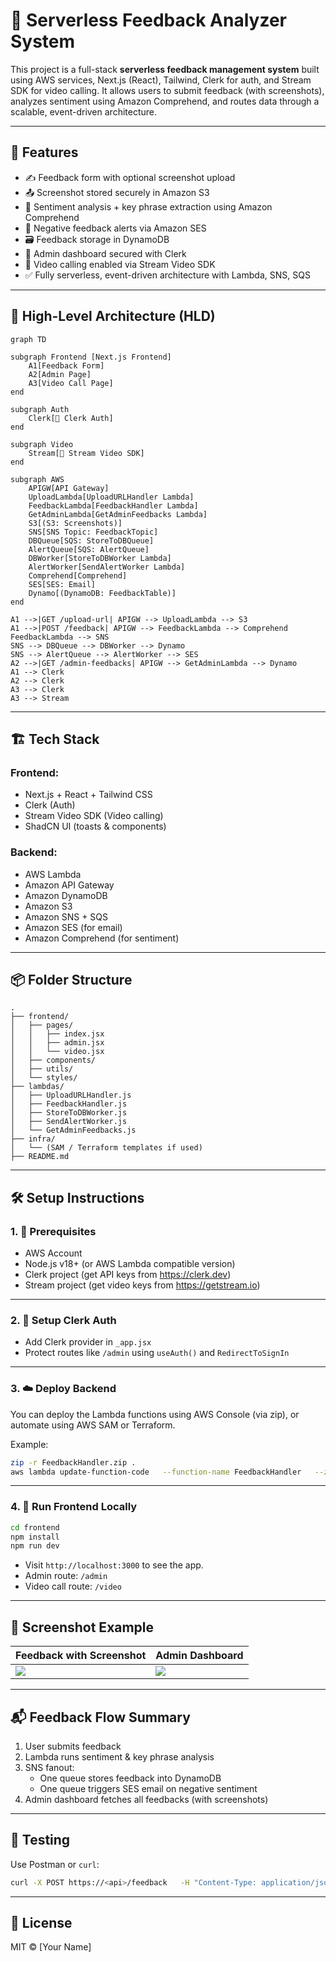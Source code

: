 # 📣 Serverless Feedback Analyzer System

This project is a full-stack **serverless feedback management system** built using AWS services, Next.js (React), Tailwind, Clerk for auth, and Stream SDK for video calling. It allows users to submit feedback (with screenshots), analyzes sentiment using Amazon Comprehend, and routes data through a scalable, event-driven architecture.

---

## 📌 Features

- ✍️ Feedback form with optional screenshot upload
- 📤 Screenshot stored securely in Amazon S3
- 🧠 Sentiment analysis + key phrase extraction using Amazon Comprehend
- 📩 Negative feedback alerts via Amazon SES
- 🗃 Feedback storage in DynamoDB
- 🔐 Admin dashboard secured with Clerk
- 🎥 Video calling enabled via Stream Video SDK
- ✅ Fully serverless, event-driven architecture with Lambda, SNS, SQS

---

## 🧠 High-Level Architecture (HLD)

```mermaid
graph TD

subgraph Frontend [Next.js Frontend]
    A1[Feedback Form]
    A2[Admin Page]
    A3[Video Call Page]
end

subgraph Auth
    Clerk[🔐 Clerk Auth]
end

subgraph Video
    Stream[🎥 Stream Video SDK]
end

subgraph AWS
    APIGW[API Gateway]
    UploadLambda[UploadURLHandler Lambda]
    FeedbackLambda[FeedbackHandler Lambda]
    GetAdminLambda[GetAdminFeedbacks Lambda]
    S3[(S3: Screenshots)]
    SNS[SNS Topic: FeedbackTopic]
    DBQueue[SQS: StoreToDBQueue]
    AlertQueue[SQS: AlertQueue]
    DBWorker[StoreToDBWorker Lambda]
    AlertWorker[SendAlertWorker Lambda]
    Comprehend[Comprehend]
    SES[SES: Email]
    Dynamo[(DynamoDB: FeedbackTable)]
end

A1 -->|GET /upload-url| APIGW --> UploadLambda --> S3
A1 -->|POST /feedback| APIGW --> FeedbackLambda --> Comprehend
FeedbackLambda --> SNS
SNS --> DBQueue --> DBWorker --> Dynamo
SNS --> AlertQueue --> AlertWorker --> SES
A2 -->|GET /admin-feedbacks| APIGW --> GetAdminLambda --> Dynamo
A1 --> Clerk
A2 --> Clerk
A3 --> Clerk
A3 --> Stream
```

---

## 🏗 Tech Stack

### Frontend:
- Next.js + React + Tailwind CSS
- Clerk (Auth)
- Stream Video SDK (Video calling)
- ShadCN UI (toasts & components)

### Backend:
- AWS Lambda
- Amazon API Gateway
- Amazon DynamoDB
- Amazon S3
- Amazon SNS + SQS
- Amazon SES (for email)
- Amazon Comprehend (for sentiment)

---

## 📦 Folder Structure

```
.
├── frontend/
│   ├── pages/
│   │   ├── index.jsx
│   │   ├── admin.jsx
│   │   └── video.jsx
│   ├── components/
│   ├── utils/
│   └── styles/
├── lambdas/
│   ├── UploadURLHandler.js
│   ├── FeedbackHandler.js
│   ├── StoreToDBWorker.js
│   ├── SendAlertWorker.js
│   └── GetAdminFeedbacks.js
├── infra/
│   └── (SAM / Terraform templates if used)
├── README.md
```

---

## 🛠 Setup Instructions

### 1. 🧾 Prerequisites

- AWS Account
- Node.js v18+ (or AWS Lambda compatible version)
- Clerk project (get API keys from https://clerk.dev)
- Stream project (get video keys from https://getstream.io)

---

### 2. 🔐 Setup Clerk Auth

- Add Clerk provider in `_app.jsx`
- Protect routes like `/admin` using `useAuth()` and `RedirectToSignIn`

---

### 3. ☁️ Deploy Backend

You can deploy the Lambda functions using AWS Console (via zip), or automate using AWS SAM or Terraform.

Example:
```bash
zip -r FeedbackHandler.zip .
aws lambda update-function-code   --function-name FeedbackHandler   --zip-file fileb://FeedbackHandler.zip
```

---

### 4. 🚀 Run Frontend Locally

```bash
cd frontend
npm install
npm run dev
```

- Visit `http://localhost:3000` to see the app.
- Admin route: `/admin`
- Video call route: `/video`

---

## 📸 Screenshot Example

| Feedback with Screenshot | Admin Dashboard |
|--------------------------|-----------------|
| ![](./public/feedback.png) | ![](./public/admin.png) |

---

## 📬 Feedback Flow Summary

1. User submits feedback
2. Lambda runs sentiment & key phrase analysis
3. SNS fanout:
   - One queue stores feedback into DynamoDB
   - One queue triggers SES email on negative sentiment
4. Admin dashboard fetches all feedbacks (with screenshots)

---

## 🧪 Testing

Use Postman or `curl`:
```bash
curl -X POST https://<api>/feedback   -H "Content-Type: application/json"   -d '{"feedbackText":"Service was slow", "screenshotKey":"screenshot.png"}'
```

---

## 🧾 License

MIT © [Your Name]